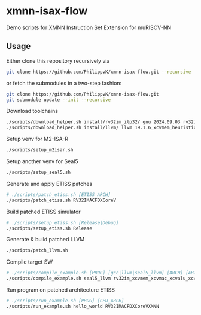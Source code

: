 # xmnn-isax-flow
Demo scripts for XMNN Instruction Set Extension for muRISCV-NN

## Usage

Either clone this repository recursively via

```sh
git clone https://github.com/PhilippvK/xmnn-isax-flow.git --recursive
```

or fetch the submodules in a two-step fashion:

```sh
git clone https://github.com/PhilippvK/xmnn-isax-flow.git
git submodule update --init --recursive
```

Download toolchains

```sh
./scripts/download_helper.sh install/rv32im_ilp32/ gnu 2024.09.03 rv32im_zicsr_zifencei_ilp32
./scripts/download_helper.sh install/llvm/ llvm 19.1.6_xcvmem_heuristic
```

Setup venv for M2-ISA-R

```sh
./scripts/setup_m2isar.sh
```

Setup another venv for Seal5
```sh
./scripts/setup_seal5.sh
```

Generate and apply ETISS patches
```sh
# ./scripts/patch_etiss.sh [ETISS_ARCH]
./scripts/patch_etiss.sh RV32IMACFDXCoreV
```

Build patched ETISS simulator
```sh
# ./scripts/setup_etiss.sh [Release|Debug]
./scripts/setup_etiss.sh Release
```

Generate & build patched LLVM
```sh
./scripts/patch_llvm.sh
```

Compile target SW
```sh
# ./scripts/compile_example.sh [PROG] [gcc|llvm|seal5_llvm] [ARCH] [ABI]
./scripts/compile_example.sh seal5_llvm rv32im_xcvmem_xcvmac_xcvalu_xcvbitmanip_xmnn_zicsr_zifencei ilp32
```

Run program on patched architecture ETISS
```sh
# ./scripts/run_example.sh [PROG] [CPU_ARCH]
./scripts/run_example.sh hello_world RV32IMACFDXCoreVXMNN
```
